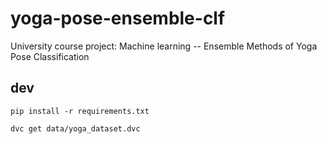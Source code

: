 # yoga-pose-ensemble-clf
University course project: Machine learning -- Ensemble Methods of Yoga Pose Classification


## dev
`pip install -r requirements.txt`

`dvc get data/yoga_dataset.dvc`
